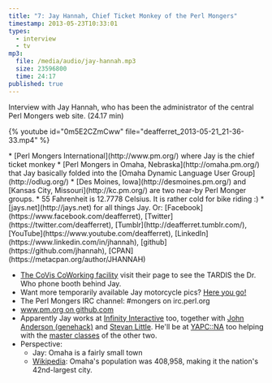 ```yaml
---
title: "7: Jay Hannah, Chief Ticket Monkey of the Perl Mongers"
timestamp: 2013-05-23T10:33:01
types:
  - interview
  - tv
mp3:
  file: /media/audio/jay-hannah.mp3
  size: 23596800
  time: 24:17
published: true
---
```



Interview with Jay Hannah, who has been the administrator of the central Perl Mongers web site.
(24.17 min)


{% youtube id="0m5E2CZmCww" file="deafferret_2013-05-21_21-36-33.mp4" %}

<podcast>

<div id="text">
* [Perl Mongers International](http://www.pm.org/) where Jay is the chief ticket monkey
* [Perl Mongers in Omaha, Nebraska](http://omaha.pm.org/) that Jay basically folded into the [Omaha Dynamic Language User Group](http://odlug.org/)
* [Des Moines, Iowa](http://desmoines.pm.org/) and
      [Kansas City, Missouri](http://kc.pm.org/) are two near-by Perl Monger groups.
* 55 Fahrenheit is 12.7778 Celsius. It is rather cold for bike riding :)
* [jays.net](http://jays.net) for all things Jay. Or:
   [Facebook](https://www.facebook.com/deafferret),
   [Twitter](https://twitter.com/deafferret),
   [Tumblr](http://deafferret.tumblr.com/),
   [YouTube](https://www.youtube.com/deafferret),
   [LinkedIn](https://www.linkedin.com/in/jhannah),
   [github](https://github.com/jhannah),
   [CPAN](https://metacpan.org/author/JHANNAH)
  
* [The CoVis CoWorking facility](http://covisco.com/) visit their page to see the TARDIS the Dr. Who phone booth behind Jay.
* Want more temporarily available Jay motorcycle pics? [Here you go!](https://www.dropbox.com/sh/1nrhfjmuxhth7q1/SlXkD9-IWi?v=1swn)
* The Perl Mongers IRC channel: #mongers on irc.perl.org
* [www.pm.org on github.com](https://github.com/perlorg/www.pm.org/)
* Apparently Jay works at [Infinity Interactive](http://www.iinteractive.com/) too,
     together with [John Anderson (genehack)](/john-sj-anderson-genehack) and [Stevan Little](/stevan-little).
     He'll be at [YAPC::NA](http://www.yapcna.org/yn2013/) too helping with the
     [master classes](http://www.yapcna.org/yn2013/training.html) of the other two.
* Perspective:
   <ul>
* Jay: Omaha is a fairly small town
* [Wikipedia](http://en.wikipedia.org/wiki/Omaha): Omaha's population was 408,958, making it the nation's 42nd-largest city.
   </ul>
  
</div>


<div id="transcript">
</div>

